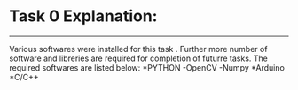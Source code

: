   # Task 0 Explanation:
-------------------------

Various softwares were installed for this task . Further more number of software and libreries are required for completion of
futurre tasks. The required softwares are listed below:
*PYTHON
  -OpenCV
  -Numpy
*Arduino
*C/C++
